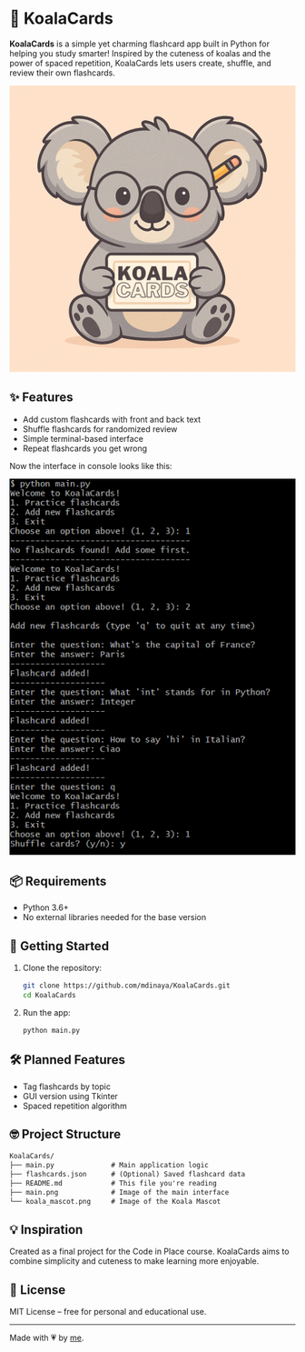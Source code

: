 # 🐨 KoalaCards

**KoalaCards** is a simple yet charming flashcard app built in Python for helping you study smarter! Inspired by the cuteness of koalas and the power of spaced repetition, KoalaCards lets users create, shuffle, and review their own flashcards.

![Koala Mascot](koala_mascot.png)

## ✨ Features

- Add custom flashcards with front and back text
- Shuffle flashcards for randomized review
- Simple terminal-based interface
- Repeat flashcards you get wrong

Now the interface in console looks like this:

![Interface](main.PNG)

## 📦 Requirements

- Python 3.6+
- No external libraries needed for the base version

## 🚀 Getting Started

1. Clone the repository:

   ```bash
   git clone https://github.com/mdinaya/KoalaCards.git
   cd KoalaCards
   ````

2. Run the app:

   ```bash
   python main.py
   ```

## 🛠 Planned Features

* Tag flashcards by topic
* GUI version using Tkinter
* Spaced repetition algorithm

## 🤓 Project Structure

```
KoalaCards/
├── main.py              # Main application logic
├── flashcards.json      # (Optional) Saved flashcard data
├── README.md            # This file you're reading
├── main.png             # Image of the main interface
└── koala_mascot.png     # Image of the Koala Mascot
```

## 💡 Inspiration

Created as a final project for the Code in Place course. KoalaCards aims to combine simplicity and cuteness to make learning more enjoyable.

## 📜 License

MIT License – free for personal and educational use.

---

Made with 💗 by [me](https://github.com/mdinaya).
